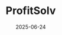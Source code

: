---  
layout: startup_page  
title: "ProfitSolv"  
id: "profitsolv.com"  
permalink: "/profitsolvprofitsolv.com06242025/"  
website: "https://www.profitsolv.com/"  
funding_round: "Strategic Investment"  
funding_amount: ""  
investors: "FTV Capital, Lightyear Capital"  
about: "ProfitSolv provides practice management software and payments processing solutions tailored for legal, accounting, and professional services firms. The company offers integrated and easy-to-use technology to help these firms automate manual processes and achieve operational efficiencies, supporting their growth and profitability."  
markets: "LegalTech, AccountingTech, Payments"  
hq: "Knoxville, Tennessee, United States"  
founded_year: "2020"  
linkedin: "https://www.linkedin.com/company/profitsolv"  
twitter: "https://twitter.com/ProfitSolv"  
instagram: ""  
facebook: "https://www.facebook.com/ProfitSolv"  
crunchbase: "https://www.crunchbase.com/organization/profitsolv"  
pitchbook: "https://pitchbook.com/profiles/company/439555-69"  

date_display: "24-Jun-2025"  
date: "2025-06-24"

# SEO Optimization  
meta_title: "ProfitSolv - Strategic Investment"  
meta_description: "ProfitSolv, ProfitSolv provides practice management software and payments processing solutions tailored for legal, accounting, and professional services firms. Th..."  
meta_keywords: "ProfitSolv, LegalTech, AccountingTech, Payments, Strategic Investment funding"  
canonical_url: "https://startup.projectstartups.com/profitsolvprofitsolv.com06242025/"  
---